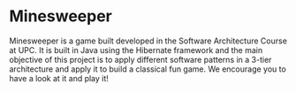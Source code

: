 # Minesweeper
Minesweeper is a game built developed in the Software Architecture Course at UPC. 
It is built in Java using the Hibernate framework and the main objective of this project is to apply different software patterns 
in a 3-tier architecture and apply it to build a classical fun game.
We encourage you to have a look at it and play it! 
